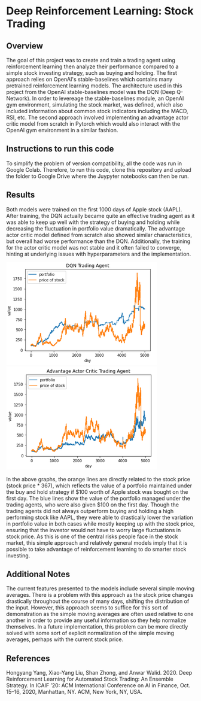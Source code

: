 # Deep Reinforcement Learning: Stock Trading

## Overview
The goal of this project was to create and train a trading agent using reinforcement learning then analyze their performance compared to a simple stock investing strategy, such as buying and holding. The first approach relies on OpenAI's stable-baselines which contains many pretrained reinforcement learning models. The architecture used in this project from the OpenAI stable-baselines model was the DQN (Deep Q-Network). In order to levereage the stable-baselines module, an OpenAI gym environment, simulating the stock market, was defined, which also included information about common stock indicators including the MACD, RSI, etc. The second approach involved implementing an advantage actor critic model from scratch in Pytorch which would also interact with the OpenAI gym environment in a similar fashion. 

## Instructions to run this code
To simplify the problem of version compatibility, all the code was run in Google Colab. Therefore, to run this code, clone this repository and upload the folder to Google Drive where the Juypyter notebooks can then be run.

## Results
Both models were trained on the first 1000 days of Apple stock (AAPL). After training, the DQN actually became quite an effective trading agent as it was able to keep up well with the strategy of buying and holding while decreasing the fluctuation in portfolio value dramatically. The advantage actor critic model defined from scratch also showed similar characteristics, but overall had worse performance than the DQN. Additionally, the training for the actor critic model was not stable and it often failed to converge, hinting at underlying issues with hyperparameters and the implementation. 


<div style="justify-content: center;" >
	<img src="./results/DQN stock graph.png"/>
	<img src="./results/AC stock graph.png" />
</div>


In the above graphs, the orange lines are directly related to the stock price (stock price * 367), which reflects the value of a portfolio maintained under the buy and hold strategy if $100 worth of Apple stock was bought on the first day. The blue lines show the value of the portfolio managed under the trading agents, who were also given $100 on the first day. Though the trading agents did not always outperform buying and holding a high performing stock like AAPL, they were able to drastically lower the variation in portfolio value in both cases while mostly keeping up with the stock price, ensuring that the investor would not have to worry large fluctuations in stock price. As this is one of the central risks people face in the stock market, this simple approach and relatively general models imply that it is possible to take advantage of reinforcement learning to do smarter stock investing.

## Additional Notes
The current features presented to the models include several simple moving averages. There is a problem with this approach as the stock price changes drastically throughout the course of many days, shifting the distribution of the input. However, this approach seems to suffice for this sort of demonstration as the simple moving averages are often used relative to one another in order to provide any useful information so they help normalize themselves. In a future implementation, this problem can be more directly solved with some sort of explicit normalization of the simple moving averages, perhaps with the current stock price.

## References
Hongyang Yang, Xiao-Yang Liu, Shan Zhong, and Anwar Walid. 2020. Deep Reinforcement Learning for Automated Stock Trading: An Ensemble Strategy. In ICAIF ’20: ACM International Conference on AI in Finance, Oct. 15–16, 2020, Manhattan, NY. ACM, New York, NY, USA.